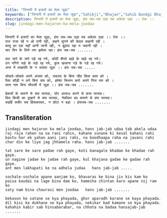 ```yaml
---
title: "जिन्दगी में हजारों का मेला जूड़ा"
keywords: ["जिन्दगी में हजारों का मेला जूड़ा","Sahibji","Bhajan","Sahib Bandgi Bhajan","Sant Kabir Bhajan","bhajan lyrics","साहिब बंदगी भजन","भजन"]
description: जिन्दगी में हजारों का मेला जूड़ा, हंस जब-जब उड़ा तब अकेला उड़ा ।। टेक ।।       राज राजा रहें न ओ रानी रहीं, कहने सुनने की केवल कहानी रही ।       बस्
slug: jindagi-men-hajaron-ka-mela-joodaa
---
```


  
    जिन्दगी में हजारों का मेला जूड़ा, हंस जब-जब उड़ा तब अकेला उड़ा ।। टेक ।।  
    राज राजा रहें न ओ रानी रहीं, कहने सुनने की केवल कहानी रही ।  
    बस्तु हर एक यहाँ आनी जानी रही, न बूढ़ापा रहा न जवानी रही ।  
    चार दिन के लिये जग झमेला रहा। हंस जब-जब .......  
  
    ठाट सारे के सारे पड़े रह गये, कोठी बँगले खड़े के खड़े रह गये।  
    उन नगिने जड़े के जड़े रह गये, कुल खजाना गड़े के गड़े रह गये।  
    अन्त में लखपति के न अधेला जुड़ा ।। हंस जब-जब .....  
  
    सोचले-सोचले अपने अंजाम को, भावरस के बिना जीव किस काम को ।  
    पैसा कौड़ी न लगे बिना दाम को, हमेशा चिन्तन करो अपने निज राम को ।  
    सत्य नाम बिना चौरासी में जूड़ा ।। हंस जब-जब .......  
  
    बेकसों के सताने से क्या फायदा, घोर अपराध करने से कया फायदा।  
    दिल किसी का दुखाने से क्या फायदा, नेकीकर बद कमाने से क्या फायदा।  
    कहहिं कबीर सब हिंसाबराबर, न छोटा न बड़ा । हंसजब-जब .......  


## Transliteration

  
    jindagi men hajaron ka mela joodaa, hans jab-jab udaa tab akela udaa      
    raj raja rahen na oa rani rahin, kahane sunane ki keval kahani rahi  
    bastu har ek yahan aani jani rahi, na boodhaapa raha na javani rahi  
    char din ke liye jag jhhamela raha. hans jab-jab .......  
  
    tat sare ke sare padae rah gaye, koti banagale khadae ke khadae rah gaye.  
    un nagine jadae ke jadae rah gaye, kul khajana gadae ke gadae rah gaye.  
    ant men lakhapati ke na adhela judaa   hans jab-jab .....  
  
    sochale-sochale apane aanjam ko, bhavaras ke bina jiv kis kam ko  
    paisa kaudai na lage bina dam ko, hamesha chintan karo apane nij ram ko  
    saty nam bina chaurasi men joodaa   hans jab-jab .......  
  
    bekason ke satane se kya phayada, ghor aparadh karane se kaya phayada.  
    dil kisi ka dukhane se kya phayada, nekikar bad kamane se kya phayada.  
    kahahin kabir sab hinsabarabar, na chhota na badaa hansajab-jab .......  

  